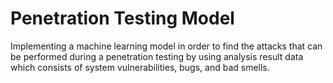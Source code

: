 # Penetration Testing Model

Implementing a machine learning model in order to find the attacks
that can be performed during a penetration testing by using analysis result data
which consists of system vulnerabilities, bugs, and bad smells.
